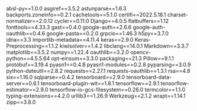 
absl-py==1.0.0
asgiref==3.5.2
astunparse==1.6.3
backports.zoneinfo==0.2.1
cachetools==5.1.0
certifi==2022.5.18.1
charset-normalizer==2.0.12
cycler==0.11.0
Django==4.0.5
flatbuffers==1.12
fonttools==4.33.3
gast==0.4.0
google-auth==2.6.6
google-auth-oauthlib==0.4.6
google-pasta==0.2.0
grpcio==1.46.3
h5py==3.7.0
idna==3.3
importlib-metadata==4.11.4
keras==2.9.0
Keras-Preprocessing==1.1.2
kiwisolver==1.4.2
libclang==14.0.1
Markdown==3.3.7
matplotlib==3.5.2
numpy==1.22.4
oauthlib==3.2.0
opencv-python==4.5.5.64
opt-einsum==3.3.0
packaging==21.3
Pillow==9.1.1
protobuf==3.19.4
pyasn1==0.4.8
pyasn1-modules==0.2.8
pyparsing==3.0.9
python-dateutil==2.8.2
requests==2.27.1
requests-oauthlib==1.3.1
rsa==4.8
six==1.16.0
sqlparse==0.4.2
tensorboard==2.9.0
tensorboard-data-server==0.6.1
tensorboard-plugin-wit==1.8.1
tensorflow==2.9.1
tensorflow-estimator==2.9.0
tensorflow-io-gcs-filesystem==0.26.0
termcolor==1.1.0
typing-extensions==4.2.0
urllib3==1.26.9
Werkzeug==2.1.2
wrapt==1.14.1
zipp==3.8.0
